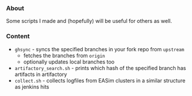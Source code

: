 ### About
Some scripts I made and (hopefully) will be useful for others as well.

### Content
* `ghsync` - syncs the specified branches in your fork repo from `upstream`
  * fetches the branches from `origin`
  * optionally updates local branches too
* `artifactory_search.sh` - prints which hash of the specified branch has artifacts in artifactory
* `collect.sh` - collects logfiles from EASim clusters in a similar structure as jenkins hits
